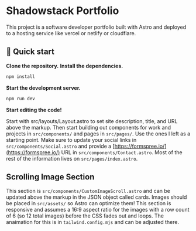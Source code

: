 # Shadowstack Portfolio

This project is a software developer portfolio built with Astro and deployed to a hosting service like vercel or netlify or cloudflare.

## 🚀 Quick start

**Clone the repository.**
**Install the dependencies.**

```bash
npm install
```

**Start the development server.**

```bash
npm run dev
```

**Start editing the code!**

Start with src/layouts/Layout.astro to set site description, title, and URL above the markup. Then start building out components for work and projects in `src/components/` and pages in `src/pages/`. Use the ones I left as a starting point. Make sure to update your social links in `src/components/Social.astro` and provide a [https://formspree.io/](https://formspree.io/) URL in `src/components/Contact.astro`. Most of the rest of the information lives on `src/pages/index.astro`.

## Scrolling Image Section

This section is `src/components/CustomImageScroll.astro` and can be updated above the markup in the JSON object called cards. Images should be placed in `src/assets/` so Astro can optimize them! This section is responsive and assumes a 16:9 aspect ratio for the images with a row count of 6 (so 12 total images) before the CSS fades out and loops. The anaimation for this is in `tailwind.config.mjs` and can be adjusted there.

